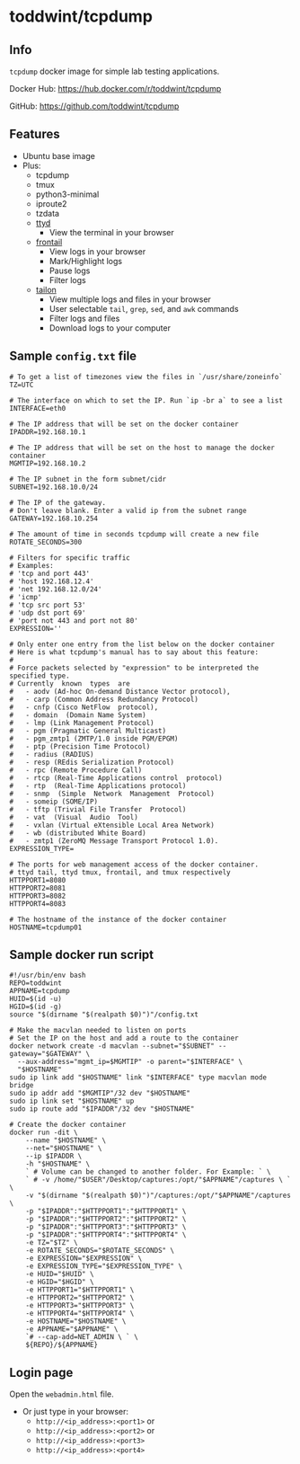 # toddwint/tcpdump

## Info

`tcpdump` docker image for simple lab testing applications.

Docker Hub: <https://hub.docker.com/r/toddwint/tcpdump>

GitHub: <https://github.com/toddwint/tcpdump>


## Features

- Ubuntu base image
- Plus:
  - tcpdump
  - tmux
  - python3-minimal
  - iproute2
  - tzdata
  - [ttyd](https://github.com/tsl0922/ttyd)
    - View the terminal in your browser
  - [frontail](https://github.com/mthenw/frontail)
    - View logs in your browser
    - Mark/Highlight logs
    - Pause logs
    - Filter logs
  - [tailon](https://github.com/gvalkov/tailon)
    - View multiple logs and files in your browser
    - User selectable `tail`, `grep`, `sed`, and `awk` commands
    - Filter logs and files
    - Download logs to your computer


## Sample `config.txt` file

```
# To get a list of timezones view the files in `/usr/share/zoneinfo`
TZ=UTC

# The interface on which to set the IP. Run `ip -br a` to see a list
INTERFACE=eth0

# The IP address that will be set on the docker container
IPADDR=192.168.10.1

# The IP address that will be set on the host to manage the docker container
MGMTIP=192.168.10.2

# The IP subnet in the form subnet/cidr
SUBNET=192.168.10.0/24

# The IP of the gateway. 
# Don't leave blank. Enter a valid ip from the subnet range
GATEWAY=192.168.10.254

# The amount of time in seconds tcpdump will create a new file
ROTATE_SECONDS=300

# Filters for specific traffic
# Examples:
# 'tcp and port 443'
# 'host 192.168.12.4'
# 'net 192.168.12.0/24'
# 'icmp'
# 'tcp src port 53'
# 'udp dst port 69'
# 'port not 443 and port not 80'
EXPRESSION=''

# Only enter one entry from the list below on the docker container
# Here is what tcpdump's manual has to say about this feature:
#
# Force packets selected by "expression" to be interpreted the specified type.
# Currently  known  types  are  
#   - aodv (Ad-hoc On-demand Distance Vector protocol),
#   - carp (Common Address Redundancy Protocol)
#   - cnfp (Cisco NetFlow  protocol),
#   - domain  (Domain Name System)
#   - lmp (Link Management Protocol)
#   - pgm (Pragmatic General Multicast)
#   - pgm_zmtp1 (ZMTP/1.0 inside PGM/EPGM)
#   - ptp (Precision Time Protocol)
#   - radius (RADIUS)
#   - resp (REdis Serialization Protocol)
#   - rpc (Remote Procedure Call)
#   - rtcp (Real-Time Applications control  protocol)
#   - rtp  (Real-Time Applications protocol)
#   - snmp  (Simple  Network  Management  Protocol)
#   - someip (SOME/IP)
#   - tftp (Trivial File Transfer  Protocol)
#   - vat  (Visual  Audio  Tool)
#   - vxlan (Virtual eXtensible Local Area Network)
#   - wb (distributed White Board)
#   - zmtp1 (ZeroMQ Message Transport Protocol 1.0).
EXPRESSION_TYPE=

# The ports for web management access of the docker container.
# ttyd tail, ttyd tmux, frontail, and tmux respectively
HTTPPORT1=8080
HTTPPORT2=8081
HTTPPORT3=8082
HTTPPORT4=8083

# The hostname of the instance of the docker container
HOSTNAME=tcpdump01
```


## Sample docker run script

```
#!/usr/bin/env bash
REPO=toddwint
APPNAME=tcpdump
HUID=$(id -u)
HGID=$(id -g)
source "$(dirname "$(realpath $0)")"/config.txt

# Make the macvlan needed to listen on ports
# Set the IP on the host and add a route to the container
docker network create -d macvlan --subnet="$SUBNET" --gateway="$GATEWAY" \
  --aux-address="mgmt_ip=$MGMTIP" -o parent="$INTERFACE" \
  "$HOSTNAME"
sudo ip link add "$HOSTNAME" link "$INTERFACE" type macvlan mode bridge
sudo ip addr add "$MGMTIP"/32 dev "$HOSTNAME"
sudo ip link set "$HOSTNAME" up
sudo ip route add "$IPADDR"/32 dev "$HOSTNAME"

# Create the docker container
docker run -dit \
    --name "$HOSTNAME" \
    --net="$HOSTNAME" \
    --ip $IPADDR \
    -h "$HOSTNAME" \
    ` # Volume can be changed to another folder. For Example: ` \
    ` # -v /home/"$USER"/Desktop/captures:/opt/"$APPNAME"/captures \ ` \
    -v "$(dirname "$(realpath $0)")"/captures:/opt/"$APPNAME"/captures \
    -p "$IPADDR":"$HTTPPORT1":"$HTTPPORT1" \
    -p "$IPADDR":"$HTTPPORT2":"$HTTPPORT2" \
    -p "$IPADDR":"$HTTPPORT3":"$HTTPPORT3" \
    -p "$IPADDR":"$HTTPPORT4":"$HTTPPORT4" \
    -e TZ="$TZ" \
    -e ROTATE_SECONDS="$ROTATE_SECONDS" \
    -e EXPRESSION="$EXPRESSION" \
    -e EXPRESSION_TYPE="$EXPRESSION_TYPE" \
    -e HUID="$HUID" \
    -e HGID="$HGID" \
    -e HTTPPORT1="$HTTPPORT1" \
    -e HTTPPORT2="$HTTPPORT2" \
    -e HTTPPORT3="$HTTPPORT3" \
    -e HTTPPORT4="$HTTPPORT4" \
    -e HOSTNAME="$HOSTNAME" \
    -e APPNAME="$APPNAME" \
    `# --cap-add=NET_ADMIN \ ` \
    ${REPO}/${APPNAME}
```


## Login page

Open the `webadmin.html` file.

- Or just type in your browser: 
  - `http://<ip_address>:<port1>` or
  - `http://<ip_address>:<port2>` or
  - `http://<ip_address>:<port3>`
  - `http://<ip_address>:<port4>`
